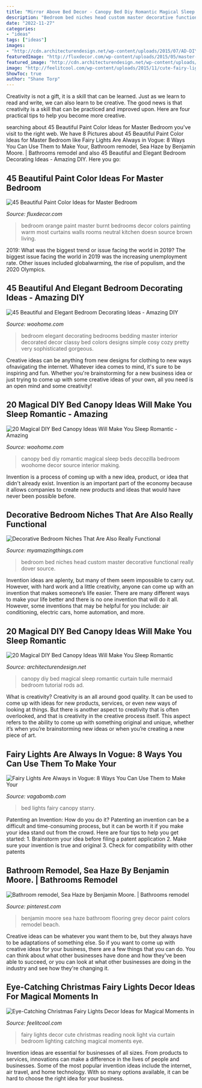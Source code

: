 ```yaml
---
title: "Mirror Above Bed Decor - Canopy Bed Diy Romantic Magical Sleep Beds Decozilla Bedroom Woohome Decor Source Interior Making"
description: "Bedroom bed niches head custom master decorative functional really dover source"
date: "2022-11-27"
categories:
- "ideas"
tags: ["ideas"]
images:
- "http://cdn.architecturendesign.net/wp-content/uploads/2015/07/AD-DIY-Bed-Canopy-3.jpg"
featuredImage: "http://fluxdecor.com/wp-content/uploads/2015/05/master-bedroom-painting/34-master-bedroom-painting-ideas.jpg"
featured_image: "http://cdn.architecturendesign.net/wp-content/uploads/2015/07/AD-DIY-Bed-Canopy-3.jpg"
image: "http://feelitcool.com/wp-content/uploads/2015/11/cute-fairy-lights-decorated-kids-reading-nook.jpg"
ShowToc: true
author: "Shane Torp"
---
```



Creativity is not a gift, it is a skill that can be learned. Just as we learn to read and write, we can also learn to be creative. The good news is that creativity is a skill that can be practiced and improved upon. Here are four practical tips to help you become more creative.

	

		
searching about 45 Beautiful Paint Color Ideas for Master Bedroom you've visit to the right web. We have 8 Pictures about 45 Beautiful Paint Color Ideas for Master Bedroom like Fairy Lights Are Always in Vogue: 8 Ways You Can Use Them to Make Your, Bathroom remodel, Sea Haze by Benjamin Moore. | Bathrooms remodel and also 45 Beautiful and Elegant Bedroom Decorating Ideas - Amazing DIY. Here you go:
		
    
## 45 Beautiful Paint Color Ideas For Master Bedroom

<img loading=lazy src="http://fluxdecor.com/wp-content/uploads/2015/05/master-bedroom-painting/34-master-bedroom-painting-ideas.jpg" onerror="this.onerror=null;this.src='https://tse4.mm.bing.net/th?id=OIP.ex7NxVEZ2--lEmRIVjLnagHaJ4&amp;pid=15.1';" alt="45 Beautiful Paint Color Ideas for Master Bedroom">

_Source: fluxdecor.com_

>bedroom orange paint master burnt bedrooms decor colors painting warm most curtains walls rooms neutral kitchen doesn source brown living. 

	

2019: What was the biggest trend or issue facing the world in 2019?
The biggest issue facing the world in 2019 was the increasing unemployment rate. Other issues included globalwarming, the rise of populism, and the 2020 Olympics.

    
## 45 Beautiful And Elegant Bedroom Decorating Ideas - Amazing DIY

<img loading=lazy src="http://www.woohome.com/wp-content/uploads/2013/12/Ideas-of-how-to-design-bedroom-12.jpg" onerror="this.onerror=null;this.src='https://tse3.mm.bing.net/th?id=OIP.idP1wIdohssC1m_RXXMkhQHaLH&amp;pid=15.1';" alt="45 Beautiful and Elegant Bedroom Decorating Ideas - Amazing DIY">

_Source: woohome.com_

>bedroom elegant decorating bedrooms bedding master interior decorated decor classy bed colors designs simple cosy cozy pretty very sophisticated gorgeous. 

	

Creative ideas can be anything from new designs for clothing to new ways ofnavigating the internet. Whatever idea comes to mind, it's sure to be inspiring and fun. Whether you're brainstorming for a new business idea or just trying to come up with some creative ideas of your own, all you need is an open mind and some creativity!

    
## 20 Magical DIY Bed Canopy Ideas Will Make You Sleep Romantic - Amazing

<img loading=lazy src="http://www.woohome.com/wp-content/uploads/2015/07/diy-bed-canopy-woohome-19.jpg" onerror="this.onerror=null;this.src='https://tse3.mm.bing.net/th?id=OIP.QE43WWZD6XzXMSssyA6VOQHaLD&amp;pid=15.1';" alt="20 Magical DIY Bed Canopy Ideas Will Make You Sleep Romantic - Amazing">

_Source: woohome.com_

>canopy bed diy romantic magical sleep beds decozilla bedroom woohome decor source interior making. 

	

Invention is a process of coming up with a new idea, product, or idea that didn't already exist. Invention is an important part of the economy because it allows companies to create new products and ideas that would have never been possible before.

    
## Decorative Bedroom Niches That Are Also Really Functional

<img loading=lazy src="http://myamazingthings.com/wp-content/uploads/2017/02/90-Dover-St-Wilston-16-1024x684.jpg" onerror="this.onerror=null;this.src='https://tse4.mm.bing.net/th?id=OIP.9kpDm63wFP6eKx1UyuyZrAHaE8&amp;pid=15.1';" alt="Decorative Bedroom Niches That Are Also Really Functional">

_Source: myamazingthings.com_

>bedroom bed niches head custom master decorative functional really dover source. 

	

Invention ideas are aplenty, but many of them seem impossible to carry out. However, with hard work and a little creativity, anyone can come up with an invention that makes someone’s life easier. There are many different ways to make your life better and there is no one invention that will do it all. However, some inventions that may be helpful for you include: air conditioning, electric cars, home automation, and more.

    
## 20 Magical DIY Bed Canopy Ideas Will Make You Sleep Romantic

<img loading=lazy src="http://cdn.architecturendesign.net/wp-content/uploads/2015/07/AD-DIY-Bed-Canopy-3.jpg" onerror="this.onerror=null;this.src='https://tse2.mm.bing.net/th?id=OIP.j1Pbmtck1q1gkT5HzfNowQHaJ4&amp;pid=15.1';" alt="20 Magical DIY Bed Canopy Ideas Will Make You Sleep Romantic">

_Source: architecturendesign.net_

>canopy diy bed magical sleep romantic curtain tulle mermaid bedroom tutorial rods ad. 

	

What is creativity?
Creativity is an all around good quality. It can be used to come up with ideas for new products, services, or even new ways of looking at things. But there is another aspect to creativity that is often overlooked, and that is creativity in the creative process itself. This aspect refers to the ability to come up with something original and unique, whether it’s when you’re brainstorming new ideas or when you’re creating a new piece of art.

    
## Fairy Lights Are Always In Vogue: 8 Ways You Can Use Them To Make Your

<img loading=lazy src="https://s4.scoopwhoop.com/anj/sw/b4945af6-4c6f-4dab-beed-670b9913c2d6.jpg" onerror="this.onerror=null;this.src='https://tse1.mm.bing.net/th?id=OIP.2LDc7LSAFf7pn7W731ondgHaLH&amp;pid=15.1';" alt="Fairy Lights Are Always in Vogue: 8 Ways You Can Use Them to Make Your">

_Source: vagabomb.com_

>bed lights fairy canopy starry. 

	

Patenting an Invention: How do you do it?
Patenting an invention can be a difficult and time-consuming process, but it can be worth it if you make your idea stand out from the crowd. Here are four tips to help you get started: 1. Brainstorm your idea before filing a patent application 
2. Make sure your invention is true and original 
3. Check for compatibility with other patents 

    
## Bathroom Remodel, Sea Haze By Benjamin Moore. | Bathrooms Remodel

<img loading=lazy src="https://i.pinimg.com/736x/5c/ae/52/5cae52d604019ae6aa0002e43f04d790--home-design-decor-paint-colours.jpg" onerror="this.onerror=null;this.src='https://tse2.mm.bing.net/th?id=OIP.WeQNh3eLXDZY0PtqmnaV_gHaJ3&amp;pid=15.1';" alt="Bathroom remodel, Sea Haze by Benjamin Moore. | Bathrooms remodel">

_Source: pinterest.com_

>benjamin moore sea haze bathroom flooring grey decor paint colors remodel beach. 

	

Creative ideas can be whatever you want them to be, but they always have to be adaptations of something else. So if you want to come up with creative ideas for your business, there are a few things that you can do. You can think about what other businesses have done and how they've been able to succeed, or you can look at what other businesses are doing in the industry and see how they're changing it.

    
## Eye-Catching Christmas Fairy Lights Decor Ideas For Magical Moments In

<img loading=lazy src="http://feelitcool.com/wp-content/uploads/2015/11/cute-fairy-lights-decorated-kids-reading-nook.jpg" onerror="this.onerror=null;this.src='https://tse3.mm.bing.net/th?id=OIP.5qWNxP1fbzsAygnApoFnPAHaKV&amp;pid=15.1';" alt="Eye-Catching Christmas Fairy Lights Decor Ideas for Magical Moments in">

_Source: feelitcool.com_

>fairy lights decor cute christmas reading nook light via curtain bedroom lighting catching magical moments eye. 

	

Invention ideas are essential for businesses of all sizes. From products to services, innovations can make a difference in the lives of people and businesses. Some of the most popular invention ideas include the internet, air travel, and home technology. With so many options available, it can be hard to choose the right idea for your business.

